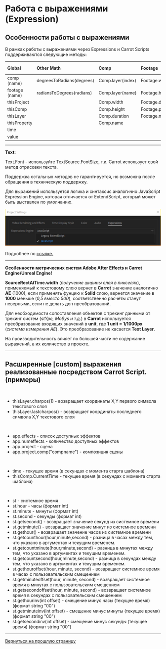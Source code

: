 # Работа с выражениями (Expression)

## Особенности работы с выражениями

В рамках работы с выражениями через Expressions и Carrot Scripts поддерживаются следующие методы:

| Global             | Other Math                | Comp             | Footage             | Property | Layer Sub-objects  | Layer General   | Layer Properties | Layer 3D          |
|:-------------------|:--------------------------|:-----------------|:--------------------|:---------|:-------------------|:----------------|:-----------------|:------------------|
| comp      (name)   | degreesToRadians(degrees) | Comp.layer(index)| Footage.width       | value    | Layer.effect(name) | Layer.width     | Layer.anchorPoint| Layer.orientation |
| footage   (name)   | radiansToDegrees(radians) | Comp.layer(name) | Footage.height      |          | Layer.effect(index)| Layer.height    | Layer.position   | Layer.rotationX   |
| thisProject        |                           | Comp.width       | Footage.duration    |          |                    | Layer.index     | Layer.scale      | Layer.rotationY   |
| thisComp           |                           | Comp.height      | Footage.pixelAspect |          |                    | Layer.parent    | Layer.rotation   | Layer.rotationZ   |
| thisLayer          |                           | Comp.duration    | Footage.name        |          |                    | Layer.hasParent | Layer.opacity    |                   |
| thisProperty       |                           | Comp.name        |                     |          |                    | Layer.inPoint   | Layer.name       |                   |
| time               |                           |                  |                     |          |                    | Layer.outPoint  |                  |                   |
| value              |                           |                  |                     |          |                    | Layer.startTime |                  |                   |

---

**Text:**

Text.Font - используйте TextSource.FontSize, т.к. Carrot использует свой метод отрисовки текста.

Поддержка остальных методов не гарантируется, но возможна после обращения в техническую поддержку.

Для выражений используется логика и синтаксис аналогично JavaScript Expression Engine, которая отличается от ExtendScript, который может быть выставлен по умолчанию.

![AE_ExtendScript](_images/image51.png "ExtendScript")

Подробнее по [ссылке.](https://helpx.adobe.com/au/after-effects/using/legacy-and-extend-script-engine.html)

---

**Особенности метрических систем Adobe After Effects и Carrot Engine/Unreal Engine!**

**SourceRectAtTime.width** (*получение ширины слоя в пикселях*), применяемый к текстовому слою вернет в **Carrot** значение аналогично **AE** (1000), если применять фунцию к **Solid** слою, вернется значение в **1000** меньше (*0,5 вместо 500*), соответственно расчёты станут неверными, если не делать доп преобразований. 

Для необходимости сопоставления объектов с трекинг данными от трекинг систем (*stYpe, MoSys и т.д.*) в **Carrot** используется преобразование входящих значений в **unit**, где **1 unit = 1/1000px** (*система измерения AE*). Это преобразование не касается **Text Layer**. 

На производительность влияет по большей части не содержание выражений, а их количество в проекте.

---

## Расширенные [custom] выражения реализованные посредством Carrot Script. (примеры)
<br>

- thisLayer.charpos(1) - возвращает координаты X,Y первого символа текстового слоя
- thisLayer.lastcharpos() - возвращает координаты последнего символа X,Y текстового
слоя

</br>

- app.effects - список доступных эффектов
- app.numeffects - количество доступных эффектов
- app.project - сцена
- app.project.comp("compname") - композиция сцены

</br>

- time - текущее время (в секундах с момента старта шаблона)
- thisComp.CurrentTime - текущее время (в секундах с момента старта шаблона)

</br>

- st - системное время
- st.hour - часы (формат int)
- st.minute - минуты (формат int)
- st.second - секунды (формат int)
- st.getsecond() - возвращает значение секунд из системное времени
- st.getminute() - возвращает значение минут из системное времени
- st.gethour() - возвращает значение часов из системное времени
- st.getcounthour(hour,minute,second) - разница в часах между тем, что указано в аргументах и текущим временем.
- st.getcountminute(hour,minute,second) - разница в минутах между тем, что указано в аргументах и текущим временем.
- st.getcountsecond(hour,minute,second) - разница в секундах между тем, что указано в аргументах и текущим временем.
- st.gethouroffset(hour, minute, second) - возвращает системное время в часах с пользовательским смещением
- st.getminuteoffset(hour, minute, second) - возвращает системное время в минутах с пользовательским смещением
- st.getsecondoffset(hour, minute, second) - возвращает системное время в секундах с пользовательским смещением
- st.gethourinv(int offset) - смещение минус часы (текущее время) (формат string "00")
- st.getminuteinv(int offset) - смещение минус минуты (текущее время) (формат string "00")
- st.getsecondinv(int offset) - смещение минус секунды (текущее время) (формат string "00")

---

[Вернуться на прошлую страницу](user-guide.md)
